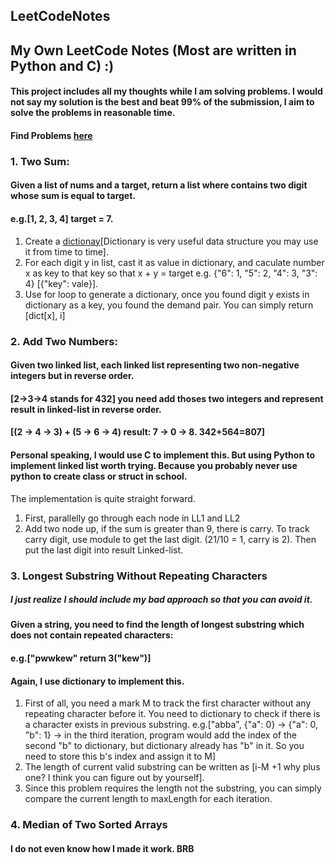 ## LeetCodeNotes
## My Own LeetCode Notes (Most are written in Python and C) :)
#### This project includes all my thoughts while I am solving problems. I would not say my solution is the best and beat 99% of the submission, I aim to solve the problems in reasonable time.
#### Find Problems [here](https://leetcode.com/problemset/all/)
### 1. Two Sum:
#### Given a list of nums and a target, return a list where contains two digit whose sum is equal to target.
#### e.g.[1, 2, 3, 4] target = 7.

1. Create a [dictionay](https://docs.python.org/3/tutorial/datastructures.html)[Dictionary is very useful data structure you may use it from time to time].
2.   For each digit y in list, cast it as value in dictionary, and caculate number x as key to that key so that x + y = target e.g. {"6": 1, "5": 2, "4": 3, "3": 4} [{"key": vale}]. 
3. Use for loop to generate a dictionary, once you found digit y exists in dictionary as a key, you found the demand pair. You can simply return [dict[x], i]

### 2. Add Two Numbers:
#### Given two linked list, each linked list representing two non-negative integers but in reverse order.
#### [2->3->4 stands for 432] you need add thoses two integers and represent result in linked-list in reverse order. 
#### [(2 -> 4 -> 3) + (5 -> 6 -> 4) result: 7 -> 0 -> 8. 342+564=807] 
#### Personal speaking, I would use C to implement this. But using Python to implement linked list worth trying. Because you probably never use python to create class or struct in school.

The implementation is quite straight forward. 
1. First, parallelly go through each node in LL1 and LL2
2. Add two node up, if the sum is greater than 9, there is carry. To track carry digit, use module to get the last digit. (21/10 = 1, carry is 2). Then put the last digit into result Linked-list.

### 3. Longest Substring Without Repeating Characters
##### I just realize I should include my bad approach so that you can avoid it.
#### Given a string, you need to find the length of longest substring which does not contain repeated characters: 
#### e.g.["pwwkew" return 3("kew")]
#### Again, I use dictionary to implement this. 

1. First of all, you need a mark M to track the first character without any repeating character before it. You need to dictionary to check if there is a character exists in previous substring. 
e.g.["abba", {"a": 0} -> {"a": 0, "b": 1} -> in the third iteration, program would add the index of the second "b" to dictionary, but dictionary already has "b" in it. So you need to store this b's index and assign it to M] 
2. The length of current valid substring can be written as [i-M +1 why plus one? I think you can figure out by yourself].
3. Since this problem requires the length not the substring, you can simply compare the current length to maxLength for each iteration.

### 4. Median of Two Sorted Arrays
#### I do not even know how I made it work. BRB
